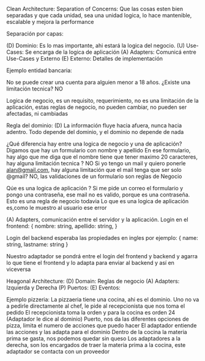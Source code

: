 Clean Architecture:
Separation of Concerns: Que las cosas esten bien separadas y que cada unidad, sea una unidad logica, lo hace mantenible, escalable y mejora la performance 

Separación por capas: 

(D) Dominio: Es lo mas importante, ahi estará la logica del negocio.
(U) Use-Cases: Se encarga de la logica de aplicación
(A) Adapters: Comunicá entre Use-Cases y Externo
(E) Externo: Detalles de implementación

Ejemplo entidad bancaria:

No se puede crear una cuenta para alguien menor a 18 años.
¿Existe una limitación tecnica? NO

Logica de negocio, es un requisito, requerimiento, no es una limitación de la aplicación, estas reglas de negocio, no pueden cambiar, no pueden ser afectadas, ni cambiadas

Regla del dominio:
(D) La información fluye hacia afuera, nunca hacia adentro. Todo depende del dominio, y el dominio no depende de nada

¿Qué diferencia hay entre una logica de negocio y una de aplicación?
Digamos que hay un formulario con nombre y apellido
En ese formulario, hay algo que me diga que el nombre tiene que tener maximo 20 caracteres, hay alguna limitación tecnica ? NO
Si yo tengo un mail y quiero ponerle alan@gmail.com, hay alguna limitación que el mail tenga que ser solo @gmail? NO, las validaciones de un formulario son reglas de Negocio

Qúe es una logica de aplicación ?
Si me pide un correo el formulario y pongo una contraseña, ese mail no es valido, porque es una contraseña. Esto es una regla de negocio todavia
Lo que es una logica de aplicación es,como le muestro al usuario ese error

(A) Adapters, comunicación entre el servidor y la aplicación.
Login en el frontend:
{
  nombre: string,
  apellido: string,
}

Login del backend esperaba las propiedades en ingles por ejemplo:
{
  name: string,
  lastname: string
}

Nuestro adaptador se pondrá entre el login del frontend y backend y agarra lo que tiene el frontend y lo adapta para enviar al backend y así en viceversa

Heagonal Architecture:
(D) Domain: Reglas de negocio
(A) Adapters: Izquierda y Derecha
(P) Puertos: 
(E) Eventos:

Ejemplo pizzeria:
La pizzaeria tiene una cocina, ahi es el dominio. 
Uno no va a pedirle directamente al chef, le pide al recepcionista que nos toma el pedido
El recepcionista toma la orden y para la cocina es orden 24 (Adaptador le dice al dominio)
Puerto, nos da las diferentes opciones de pizza, limita el numero de acciones que puedo hacer
El adaptador entiende las acciones y las adapta para el dominio
Dentro de la cocina la materia prima se gasta, nos podemos quedar sin queso
Los adaptadores a la derecha, son los encargados de traer la materia prima a la cocina, este adaptador se contacta con un proveedor